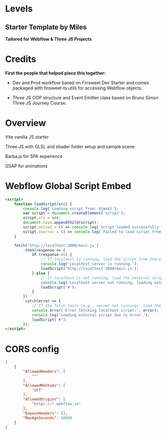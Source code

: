 # Levels
## Starter Template by Miles 

**Tailored for Webflow & Three JS Projects**

# Credits

**First the people that helped piece this together:**

* Dev and Prod workflow based on Finsweet Dev Starter and comes packaged with finsweet-ts utils for accessing Webflow objects. 

* Three JS OOP structure and Event Emitter class based on Bruno Simon Three JS Journey Course. 

# Overview

Vite vanilla JS starter 

Three JS with GLSL and shader folder setup and sample scene. 

Barba.js for SPA experience 

GSAP for animations

# Webflow Global Script Embed 

```html
<script>
    function loadScript(src) {
        console.log(`Loading script from: ${src}`);
        var script = document.createElement('script');
        script.src = src;
        document.head.appendChild(script);
        script.onload = () => console.log(`Script loaded successfully from: ${src}`);
        script.onerror = () => console.log(`Failed to load script from: ${src}`);
    }

    fetch('http://localhost:3000/main.js')
        .then(response => {
            if (response.ok) {
                // If localhost is running, load the script from there
                console.log('Localhost server is running.');
                loadScript('http://localhost:3000/main.js');
            } else {
                // If localhost is not running, load the external script
                console.log('Localhost server not running, loading external script if available');
                loadScript('#');
            }
        })
        .catch(error => {
            // If the fetch fails (e.g., server not running), load the external script
            console.error('Error fetching localhost script:', error);
            console.log('Loading external script due to error.');
            loadScript('#');
        });
</script>
```

# CORS config

```json 
[
    {
        "AllowedHeaders": [
            "*"
        ],
        "AllowedMethods": [
            "GET"
        ],
        "AllowedOrigins": [
            "https://*.webflow.io"
        ],
        "ExposeHeaders": [],
        "MaxAgeSeconds": 10000
    }
] 
```
